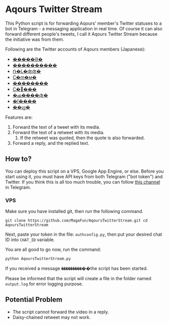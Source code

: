 # Aqours Twitter Stream

This Python script is for forwarding Aqours' member's Twitter statuses to a bot in Telegram - a messaging application in real time. Of course it can also forward different people's tweets, I call it Aqours Twitter Stream because the initiative was from them.

Following are the Twitter accounts of Aqours members (Japanese):

* [�����Ә�](https://twitter.com/anju_inami)
* [����������](https://twitter.com/Rikako_Aida)
* [Ռ�L�ʤʤ�](https://twitter.com/suwananaka)
* [С�m�м�](https://twitter.com/box_komiyaarisa)
* [��������](https://twitter.com/Saito_Shuka)
* [С�֐���](https://twitter.com/Aikyan_)
* [�ߘ����ʤ�](https://twitter.com/Kanako_tktk)
* [�ľ����](https://twitter.com/aina_suzuki723)
* [��ᦐ�](https://twitter.com/furihata_ai)

Features are:

1. Forward the text of a tweet with its media.
2. Forward the text of a retweet with its media.
	1. If the retweet was quoted, then the quote is also forwarded.
3. Forward a reply, and the replied text. 

## How to?

You can deploy this script on a VPS, Google App Engine, or else. Before you start using it, you must have API keys from both Telegram ("bot token") and Twitter. If you think this is all too much trouble, you can follow [this channel](https://t.me/AqoursTwitter) in Telegram.

### VPS

Make sure you have installed git, then run the following command. 

`git clone https://github.com/MagaFun/AqoursTwitterStream.git
cd AqoursTwitterStream
`

Next, paste your token in the file: `authconfig.py`, then put your desired chat ID into `CHAT_ID` variable. 

You are all good to go now, run the command:

`python	AqoursTwitterStream.py
`

If you received a message `���������`��the script has been started. 

Please be informed that the script will create a file in the folder named `output.log` for error logging purpose.

## Potential Problem

* The script cannot forward the video in a reply.
* Daisy-chained retweet may not work.